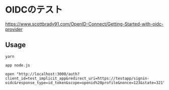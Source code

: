 # OIDCのテスト
https://www.scottbrady91.com/OpenID-Connect/Getting-Started-with-oidc-provider

## Usage
```
yarn

app node.js

open "http://localhost:3000/auth?client_id=test_implicit_app&redirect_uri=https://testapp/signin-oidc&response_type=id_token&scope=openid%20profile&nonce=123&state=321"
```

